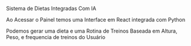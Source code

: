 Sistema de Dietas Integradas Com IA

Ao Acessar o Painel temos uma  Interface em React integrada com Python

Podemos gerar uma dieta e uma Rotina de Treinos Baseada em Altura, Peso, e frequencia de treinos do Usuário 
